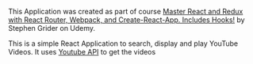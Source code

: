 This Application was created as part of course <a href="https://www.udemy.com/course/react-redux/" target="_blank">Master React and Redux with React Router, Webpack, and Create-React-App. Includes Hooks!</a> by Stephen Grider on Udemy.

This is a simple React Application to search, display and play YouTube Videos.
It uses <a href="https://developers.google.com/">Youtube API</a> to get the videos
